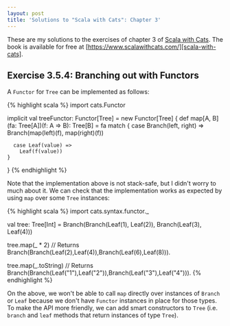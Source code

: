 ```yaml
---
layout: post
title: 'Solutions to "Scala with Cats": Chapter 3'
---
```


These are my solutions to the exercises of chapter 3 of [Scala with
Cats][scala-with-cats]. The book is available for free at
[https://www.scalawithcats.com/][scala-with-cats].

[scala-with-cats]: https://www.scalawithcats.com/

## Exercise 3.5.4: Branching out with Functors

A `Functor` for `Tree` can be implemented as follows:

{% highlight scala %}
import cats.Functor

implicit val treeFunctor: Functor[Tree] = new Functor[Tree] {
  def map[A, B](fa: Tree[A])(f: A => B): Tree[B] =
    fa match {
      case Branch(left, right) =>
        Branch(map(left)(f), map(right)(f))

      case Leaf(value) =>
        Leaf(f(value))
    }
}
{% endhighlight %}

Note that the implementation above is not stack-safe, but I didn't worry to much
about it. We can check that the implementation works as expected by using `map`
over some `Tree` instances:

{% highlight scala %}
import cats.syntax.functor._

val tree: Tree[Int] = Branch(Branch(Leaf(1), Leaf(2)), Branch(Leaf(3), Leaf(4)))

tree.map(_ * 2)
// Returns Branch(Branch(Leaf(2),Leaf(4)),Branch(Leaf(6),Leaf(8))).

tree.map(_.toString)
// Returns Branch(Branch(Leaf("1"),Leaf("2")),Branch(Leaf("3"),Leaf("4"))).
{% endhighlight %}

On the above, we won't be able to call `map` directly over instances of `Branch`
or `Leaf` because we don't have `Functor` instances in place for those types. To
make the API more friendly, we can add smart constructors to `Tree` (i.e.
`branch` and `leaf` methods that return instances of type `Tree`).
